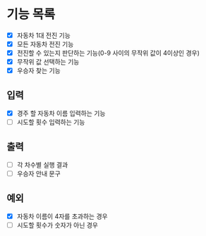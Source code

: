 # 기능 목록
- [x] 자동차 1대 전진 기능
- [x] 모든 자동차 전진 기능
- [x] 전진할 수 있는지 판단하는 기능(0-9 사이의 무작위 값이 4이상인 경우)
- [x] 무작위 값 선택하는 기능
- [x] 우승자 찾는 기능

## 입력
- [x] 경주 할 자동차 이름 입력하는 기능
- [ ] 시도할 횟수 입력하는 기능

## 출력
- [ ] 각 차수별 실행 결과
- [ ] 우승자 안내 문구

## 예외
- [x] 자동차 이름이 4자를 초과하는 경우
- [ ] 시도할 횟수가 숫자가 아닌 경우
